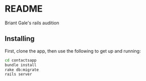 # README

Briant Gale's rails audition

## Installing

First, clone the app, then use the following to get up and running:

```sh
cd contactsapp
bundle install
rake db:migrate
rails server
```
